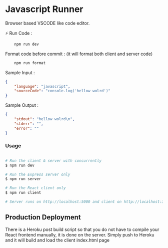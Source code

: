 # Javascript Runner

Browser based VSCODE like code editor.

⚡ Run Code :

```sh
    npm run dev
```

Format code before commit : (it will format both client and server code)

```sh
    npm run format
```

Sample Input :

```json
{
    "language": "javascript",
    "sourceCode": "console.log('hellow wolrd')"
}
```

Sample Output :

```json
{
    "stdout": "hellow wolrd\n",
    "stderr": "",
    "error": ""
}
```





### Usage

  

```bash

# Run the client & server with concurrently
$ npm run dev

# Run the Express server only
$ npm run server

# Run the React client only
$ npm run client

# Server runs on http://localhost:5000 and client on http://localhost:3000

```

  

## Production Deployment

There is a Heroku post build script so that you do not have to compile your React frontend manually, it is done on the server. Simply push to Heroku and it will build and load the client index.html page